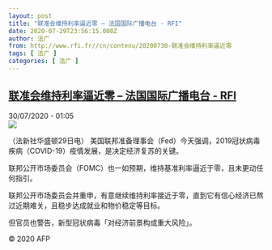 ```yaml
---
layout: post
title: "联准会维持利率逼近零 – 法国国际广播电台 - RFI"
date: 2020-07-29T23:56:15.000Z
author: 法广
from: http://www.rfi.fr//cn/contenu/20200730-联准会维持利率逼近零
tags: [ 法广 ]
categories: [ 法广 ]
---
```

<!--1596066975000-->
[联准会维持利率逼近零 – 法国国际广播电台 - RFI](http://www.rfi.fr//cn/contenu/20200730-%E8%81%94%E5%87%86%E4%BC%9A%E7%BB%B4%E6%8C%81%E5%88%A9%E7%8E%87%E9%80%BC%E8%BF%91%E9%9B%B6)
------

<div>
<div>30/07/2020 - 01:05</div><img src="https://s.rfi.fr/media/display/e75c51c6-d1f4-11ea-94ed-005056bff430/w:310/p:16x9/int0005b.200730070502.jpg"><div class="t-content__body u-clearfix"><div class="m-interstitial"></div><p>（法新社华盛顿29日电）    美国联邦准备理事会（Fed）今天强调，2019冠状病毒疾病（COVID-19）疫情发展，是决定经济复苏的关键。</p><p>    联邦公开市场委员会（FOMC）也一如预期，维持基准利率逼近于零，且未更动任何指引。</p><p>    联邦公开市场委员会并重申，有意继续维持利率接近于零，直到它有信心经济已熬过近期难关，且稳步达成就业和物价稳定等目标。</p><p>    但官员也警告，新型冠状病毒「对经济前景构成重大风险」。</p><p class="t-copyright">© 2020 AFP</p>        </div>
</div>
